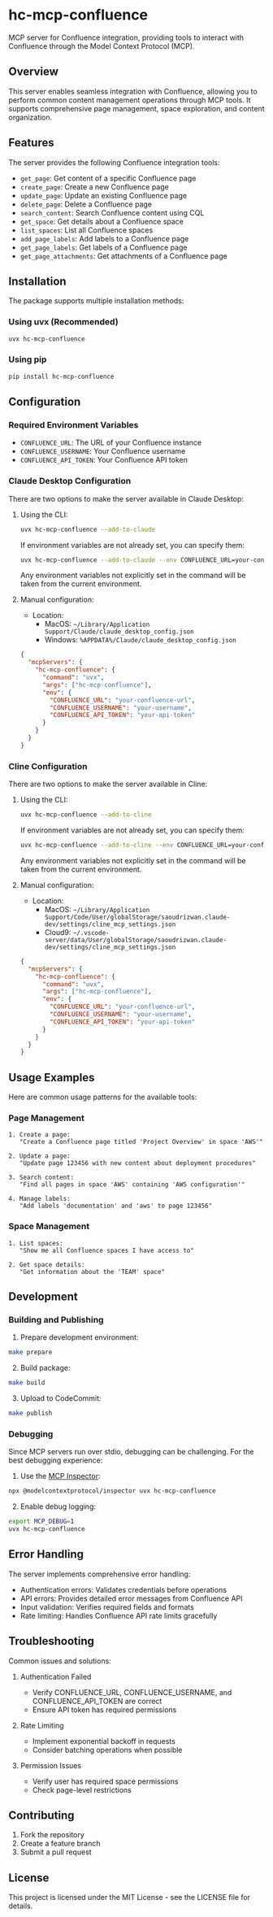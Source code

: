 # hc-mcp-confluence

MCP server for Confluence integration, providing tools to interact with Confluence through the Model Context Protocol (MCP).

## Overview

This server enables seamless integration with Confluence, allowing you to perform common content management operations through MCP tools. It supports comprehensive page management, space exploration, and content organization.

## Features

The server provides the following Confluence integration tools:

- `get_page`: Get content of a specific Confluence page
- `create_page`: Create a new Confluence page
- `update_page`: Update an existing Confluence page
- `delete_page`: Delete a Confluence page
- `search_content`: Search Confluence content using CQL
- `get_space`: Get details about a Confluence space
- `list_spaces`: List all Confluence spaces
- `add_page_labels`: Add labels to a Confluence page
- `get_page_labels`: Get labels of a Confluence page
- `get_page_attachments`: Get attachments of a Confluence page

## Installation

The package supports multiple installation methods:

### Using uvx (Recommended)
```bash
uvx hc-mcp-confluence
```

### Using pip
```bash
pip install hc-mcp-confluence
```

## Configuration

### Required Environment Variables

- `CONFLUENCE_URL`: The URL of your Confluence instance
- `CONFLUENCE_USERNAME`: Your Confluence username
- `CONFLUENCE_API_TOKEN`: Your Confluence API token

### Claude Desktop Configuration

There are two options to make the server available in Claude Desktop:

1. Using the CLI:
   ```bash
   uvx hc-mcp-confluence --add-to-claude
   ```
   If environment variables are not already set, you can specify them:
   ```bash
   uvx hc-mcp-confluence --add-to-claude --env CONFLUENCE_URL=your-confluence-url --env CONFLUENCE_USERNAME=your-username --env CONFLUENCE_API_TOKEN=your-api-token
   ```
   Any environment variables not explicitly set in the command will be taken from the current environment.

2. Manual configuration:
   - Location:
     - MacOS: `~/Library/Application Support/Claude/claude_desktop_config.json`
     - Windows: `%APPDATA%/Claude/claude_desktop_config.json`
   
   ```json
   {
     "mcpServers": {
       "hc-mcp-confluence": {
         "command": "uvx",
         "args": ["hc-mcp-confluence"],
         "env": {
           "CONFLUENCE_URL": "your-confluence-url",
           "CONFLUENCE_USERNAME": "your-username",
           "CONFLUENCE_API_TOKEN": "your-api-token"
         }
       }
     }
   }
   ```

### Cline Configuration

There are two options to make the server available in Cline:

1. Using the CLI:
   ```bash
   uvx hc-mcp-confluence --add-to-cline
   ```
   If environment variables are not already set, you can specify them:
   ```bash
   uvx hc-mcp-confluence --add-to-cline --env CONFLUENCE_URL=your-confluence-url --env CONFLUENCE_USERNAME=your-username --env CONFLUENCE_API_TOKEN=your-api-token
   ```
   Any environment variables not explicitly set in the command will be taken from the current environment.

2. Manual configuration:
   - Location:
     - MacOS: `~/Library/Application Support/Code/User/globalStorage/saoudrizwan.claude-dev/settings/cline_mcp_settings.json`
     - Cloud9: `~/.vscode-server/data/User/globalStorage/saoudrizwan.claude-dev/settings/cline_mcp_settings.json`

   ```json
   {
     "mcpServers": {
       "hc-mcp-confluence": {
         "command": "uvx",
         "args": ["hc-mcp-confluence"],
         "env": {
           "CONFLUENCE_URL": "your-confluence-url",
           "CONFLUENCE_USERNAME": "your-username",
           "CONFLUENCE_API_TOKEN": "your-api-token"
         }
       }
     }
   }
   ```

## Usage Examples

Here are common usage patterns for the available tools:

### Page Management
```
1. Create a page:
   "Create a Confluence page titled 'Project Overview' in space 'AWS'"

2. Update a page:
   "Update page 123456 with new content about deployment procedures"

3. Search content:
   "Find all pages in space 'AWS' containing 'AWS configuration'"

4. Manage labels:
   "Add labels 'documentation' and 'aws' to page 123456"
```

### Space Management
```
1. List spaces:
   "Show me all Confluence spaces I have access to"

2. Get space details:
   "Get information about the 'TEAM' space"
```

## Development

### Building and Publishing

1. Prepare development environment:
```bash
make prepare
```

2. Build package:
```bash
make build
```

3. Upload to CodeCommit:
```bash
make publish
```


### Debugging

Since MCP servers run over stdio, debugging can be challenging. For the best debugging experience:

1. Use the [MCP Inspector](https://github.com/modelcontextprotocol/inspector):
```bash
npx @modelcontextprotocol/inspector uvx hc-mcp-confluence
```

2. Enable debug logging:
```bash
export MCP_DEBUG=1
uvx hc-mcp-confluence
```

## Error Handling

The server implements comprehensive error handling:

- Authentication errors: Validates credentials before operations
- API errors: Provides detailed error messages from Confluence API
- Input validation: Verifies required fields and formats
- Rate limiting: Handles Confluence API rate limits gracefully

## Troubleshooting

Common issues and solutions:

1. Authentication Failed
   - Verify CONFLUENCE_URL, CONFLUENCE_USERNAME, and CONFLUENCE_API_TOKEN are correct
   - Ensure API token has required permissions

2. Rate Limiting
   - Implement exponential backoff in requests
   - Consider batching operations when possible

3. Permission Issues
   - Verify user has required space permissions
   - Check page-level restrictions

## Contributing

1. Fork the repository
2. Create a feature branch
3. Submit a pull request

## License

This project is licensed under the MIT License - see the LICENSE file for details.
